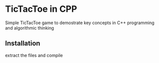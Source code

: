 # TicTacToe in CPP 
Simple TicTacToe game to demostrate key concepts in C++ programming and algorithmic thinking 

## Installation 
extract the files and compile
